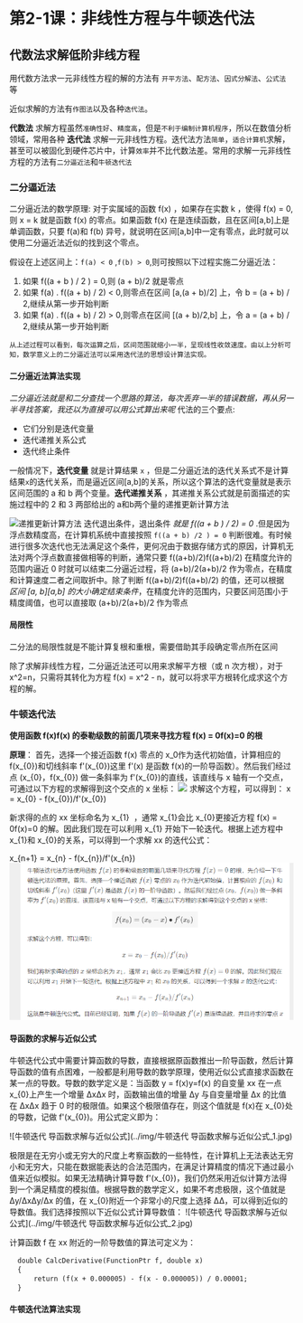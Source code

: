# 第2-1课：非线性方程与牛顿迭代法

## 代数法求解低阶非线方程
用代数方法求一元非线性方程的解的方法有 `开平方法`、`配方法`、`因式分解法`、`公式法`等

近似求解的方法有`作图法`以及各种`迭代法`。

**代数法** 求解方程虽然`准确性好`、`精度高`，但是`不利于编制计算机程序`，所以在数值分析领域，常用各种 **迭代法** 求解一元非线性方程。迭代法方法`简单`，`适合计算机`求解，甚至可以被固化到硬件芯片中，计算`效率`并不比代数法差。常用的求解一元非线性方程的方法有`二分逼近法`和`牛顿迭代法`

### 二分逼近法
二分逼近法的数学原理: 对于实属域的函数 f(x) ，如果存在实数 k ，使得 f(x) = 0,则 x = k 就是函数 f(x) 的零点。如果函数 f(x) 在是连续函数，且在区间[a,b]上是单调函数，只要 f(a)和 f(b) 异号，就说明在区间[a,b]中一定有零点，此时就可以使用二分逼近法近似的找到这个零点。

假设在上述区间上：`f(a) < 0` ,`f(b) > 0`,则可按照以下过程实施二分逼近法：

1. 如果 f((a + b ) / 2 ) = 0,则 (a + b)/2 就是零点
2. 如果 f(a) . f((a + b) / 2) < 0,则零点在区间 [a,(a + b)/2] 上，令 b = (a + b) / 2,继续从第一步开始判断
3. 如果 f(a) . f((a + b) / 2) > 0,则零点在区间 [(a + b)/2,b] 上，令 a = (a + b) / 2,继续从第一步开始判断 

`从上述过程可以看到，每次运算之后，区间范围就缩小一半，呈现线性收敛速度。由以上分析可知，数学意义上的二分逼近法可以采用迭代法的思想设计算法实现。`

#### 二分逼近法算法实现
*二分逼近法就是和二分查找一个思路的算法，每次丢弃一半的错误数据，再从另一半寻找答案，我还以为直接可以用公式算出来呢*
代法的三个要点:
* 它们分别是迭代变量
* 迭代递推关系公式
* 迭代终止条件


一般情况下，**迭代变量** 就是计算结果 `x` ，但是二分逼近法的迭代关系式不是计算结果`x`的迭代关系，而是逼近区间[a,b]的关系，所以这个算法的迭代变量就是表示区间范围的 a 和 b 两个变量。**迭代递推关系** ，其递推关系公式就是前面描述的实施过程中的 2 和 3 两部给出的 a和b两个量的递推更新计算方法

![递推更新计算方法](https://images.gitbook.cn/FpJ1EcGz9VcO7mut6TMp_-BiM7pU)
迭代退出条件，退出条件 *就是 f((a + b ) / 2) = 0*  .但是因为浮点数精度高，在计算机系统中直接按照 `f((a + b) /2 ) = 0` 判断很难。有时候进行很多次迭代也无法满足这个条件，更何况由于数据存储方式的原因，计算机无法对两个浮点数直接做相等的判断，通常只要 f((a+b)/2)f((a+b)/2) 在精度允许的范围内逼近 0 时就可以结束二分逼近过程，将 (a+b)/2(a+b)/2 作为零点，在精度和计算速度二者之间取折中。除了判断 f((a+b)/2)f((a+b)/2) 的值，还可以根据 *区间 [a, b][a,b] 的大小确定结束条件*，在精度允许的范围内，只要区间范围小于精度阈值，也可以直接取 (a+b)/2(a+b)/2 作为零点


#### 局限性
二分法的局限性就是不能计算复根和重根，需要借助其手段确定零点所在区间

除了求解非线性方程，二分逼近法还可以用来求解平方根（或 n 次方根），对于 x^2=n，只需将其转化为方程 f(x) = x^2 - n，就可以将求平方根转化成求这个方程的解。

### 牛顿迭代法
**使用函数 f(x)f(x) 的泰勒级数的前面几项来寻找方程 f(x) = 0f(x)=0 的根**

**原理**：
首先，选择一个接近函数 f(x) 零点的 x_0作为迭代初始值，计算相应的 f(x_{0})和切线斜率 f'(x_{0})这里 f'(x) 是函数 f(x)的一阶导函数）。然后我们经过点 (x_{0}，f(x_{0}) 做一条斜率为 f'(x_{0})的直线，该直线与 x 轴有一个交点，可通过以下方程的求解得到这个交点的 x 坐标：
![](https://images.gitbook.cn/Fs-26iVtwjxgbRfwkR_R01vwGLF9)
求解这个方程，可以得到：
x = x_{0} - f(x_{0})/f'(x_{0}) 

新求得的点的 xx 坐标命名为 x_{1}
​	 ，通常 x_{1}会比 x_{0}更接近方程 f(x) = 0f(x)=0 的解。因此我们现在可以利用 x_{1}  开始下一轮迭代。根据上述方程中 x_{1}和 x_{0}的关系，可以得到一个求解 xx 的迭代公式：

x_{n+1} = x_{n} - f(x_{n})/f'(x_{n})
![牛顿迭代公式 推导](../img/牛顿迭代公式.jpg)

#### 导函数的求解与近似公式
牛顿迭代公式中需要计算函数的导数，直接根据原函数推出一阶导函数，然后计算导函数的值有点困难，一般都是利用导数的数学原理，使用近似公式直接求函数在某一点的导数。导数的数学定义是：当函数 y = f(x)y=f(x) 的自变量 xx 在一点 x_{0}上产生一个增量 ΔxΔx 时，函数输出值的增量 Δy 与自变量增量 Δx 的比值在 ΔxΔx 趋于 0 时的极限值。如果这个极限值存在，则这个值就是 f(x)在 x_{0}处的导数，记做 f'(x_{0})。用公式定义即为：

![牛顿迭代 导函数求解与近似公式](../img/牛顿迭代 导函数求解与近似公式_1.jpg)

极限是在无穷小或无穷大的尺度上考察函数的一些特性，在计算机上无法表达无穷小和无穷大，只能在数据能表达的合法范围内，在满足计算精度的情况下通过最小值来近似模拟。如果无法精确计算导数 f'(x_{0})，我们仍然采用近似计算方法得到一个满足精度的模拟值。根据导数的数学定义，如果不考虑极限，这个值就是 Δy/ΔxΔy/Δx 的值，在 x_{0}附近一个非常小的尺度上选择 ΔΔ，可以得到近似的导数值。我们选择按照以下近似公式计算导数值：
![牛顿迭代 导函数求解与近似公式](../img/牛顿迭代 导函数求解与近似公式_2.jpg)

计算函数 f 在 xx 附近的一阶导数值的算法可定义为：

      double CalcDerivative(FunctionPtr f, double x)
      {
          return (f(x + 0.000005) - f(x - 0.000005)) / 0.00001;
      }

#### 牛顿迭代法算法实现
